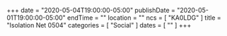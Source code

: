+++
date = "2020-05-04T19:00:00-05:00"
publishDate = "2020-05-01T19:00:00-05:00"
endTime = ""
location = ""
ncs = [ "KA0LDG" ]
title = "Isolation Net 0504"
categories = [ "Social" ]
dates = [ "" ]
+++
